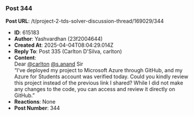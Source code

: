 ### Post 344
**Post URL**: /t/project-2-tds-solver-discussion-thread/169029/344
- **ID**: 615183
- **Author**: Yashvardhan (23f2004644)
- **Created At**: 2025-04-04T08:04:29.014Z
- **Reply To**: Post 335 (Carlton D'Silva, carlton)
- **Content**:  
  Dear <a class="mention" href="/u/carlton">@carlton</a> <a class="mention" href="/u/s.anand">@s.anand</a> Sir<br>
“I’ve deployed my project to Microsoft Azure through GitHub, and my Azure for Students account was verified today. Could you kindly review this project instead of the previous link I shared? While I did not make any changes to the code, you can access and review it directly on GitHub.”
- **Reactions**: None
- **Post Number**: 344

